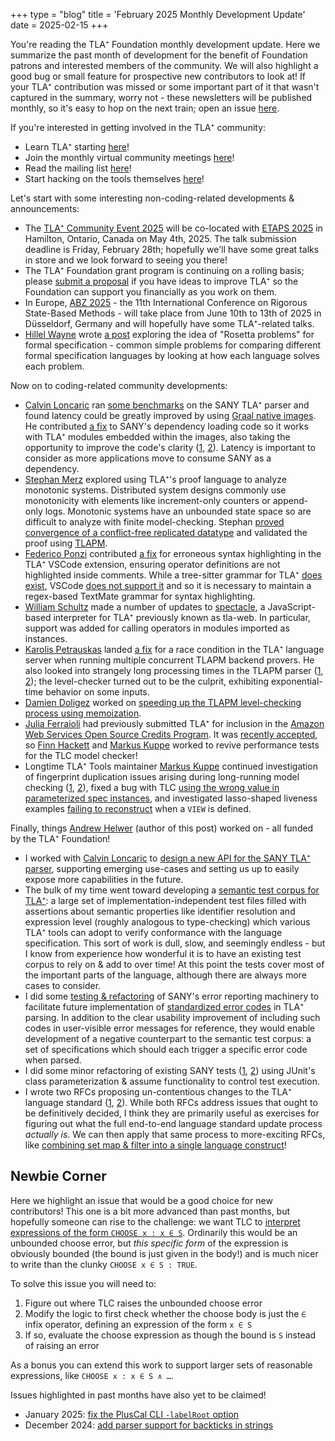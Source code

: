 +++
type = "blog"
title = 'February 2025 Monthly Development Update'
date = 2025-02-15
+++

You're reading the TLA⁺ Foundation monthly development update.
Here we summarize the past month of development for the benefit of Foundation patrons and interested members of the community.
We will also highlight a good bug or small feature for prospective new contributors to look at!
If your TLA⁺ contribution was missed or some important part of it that wasn't captured in the summary, worry not -
these newsletters will be published monthly, so it's easy to hop on the next train; open an issue [here](https://github.com/tlaplus/foundation/issues).

If you're interested in getting involved in the TLA⁺ community:
- Learn TLA⁺ starting [here](https://lamport.azurewebsites.net/tla/learning.html)!
- Join the monthly virtual community meetings [here](https://groups.google.com/g/tlaplus/c/3CloQYEH0qQ/m/GAIxbKNgBAAJ)!
- Read the mailing list [here](https://groups.google.com/g/tlaplus)!
- Start hacking on the tools themselves [here](https://github.com/tlaplus/tlaplus)!

Let's start with some interesting non-coding-related developments & announcements:
- The [TLA⁺ Community Event 2025](https://conf.tlapl.us/2025-etaps/) will be co-located with [ETAPS 2025](https://etaps.org/2025/) in Hamilton, Ontario, Canada on May 4th, 2025.
  The talk submission deadline is Friday, February 28th; hopefully we'll have some great talks in store and we look forward to seeing you there!
- The TLA⁺ Foundation grant program is continuing on a rolling basis; please [submit a proposal](/grants/2024-grant-program/) if you have ideas to improve TLA⁺ so the Foundation can support you financially as you work on them.
- In Europe, [ABZ 2025](https://abz-conf.org/site/2025/) - the 11th International Conference on Rigorous State-Based Methods - will take place from June 10th to 13th of 2025 in Düsseldorf, Germany and will hopefully have some TLA⁺-related talks.
- [Hillel Wayne](https://www.hillelwayne.com/) wrote [a post](https://buttondown.com/hillelwayne/archive/what-are-the-rosettas-of-formal-specification/) exploring the idea of "Rosetta problems" for formal specification - common simple problems for comparing different formal specification languages by looking at how each language solves each problem.

Now on to coding-related community developments:
- [Calvin Loncaric](https://calvin.loncaric.us/) ran [some benchmarks](https://github.com/tlaplus/rfcs/issues/16#issuecomment-2563975827) on the SANY TLA⁺ parser and found latency could be greatly improved by using [Graal native images](https://www.graalvm.org/22.1/reference-manual/native-image/index.html).
 He contributed [a fix](https://github.com/tlaplus/tlaplus/pull/1116) to SANY's dependency loading code so it works with TLA⁺ modules embedded within the images, also taking the opportunity to improve the code's clarity ([1](https://github.com/tlaplus/tlaplus/pull/1127), [2](https://github.com/tlaplus/tlaplus/pull/1124)).
 Latency is important to consider as more applications move to consume SANY as a dependency.
- [Stephan Merz](https://members.loria.fr/SMerz/) explored using TLA⁺'s proof language to analyze monotonic systems.
 Distributed system designs commonly use monotonicity with elements like increment-only counters or append-only logs.
 Monotonic systems have an unbounded state space so are difficult to analyze with finite model-checking.
 Stephan [proved convergence of a conflict-free replicated datatype](https://github.com/tlaplus/Examples/pull/153#issuecomment-2649586427) and validated the proof using [TLAPM](https://github.com/tlaplus/tlapm).
- [Federico Ponzi](https://fponzi.me/) contributed [a fix](https://github.com/tlaplus/vscode-tlaplus/pull/362) for erroneous syntax highlighting in the TLA⁺ VSCode extension, ensuring operator definitions are not highlighted inside comments.
While a tree-sitter grammar for TLA⁺ [does exist](https://github.com/tlaplus-community/tree-sitter-tlaplus/), VSCode [does not support it](https://github.com/microsoft/vscode/issues/50140) and so it is necessary to maintain a regex-based TextMate grammar for syntax highlighting.
- [William Schultz](https://will62794.github.io/) made a number of updates to [spectacle](https://github.com/will62794/spectacle), a JavaScript-based interpreter for TLA⁺ previously known as tla-web.
 In particular, support was added for calling operators in modules imported as instances.
- [Karolis Petrauskas](https://github.com/kape1395) landed [a fix](https://github.com/tlaplus/tlapm/pull/194) for a race condition in the TLA⁺ language server when running multiple concurrent TLAPM backend provers.
 He also looked into strangely long processing times in the TLAPM parser ([1](https://github.com/tlaplus/tlapm/pull/148#issuecomment-2558607669), [2](https://github.com/tlaplus/tlapm/pull/186)); the level-checker turned out to be the culprit, exhibiting exponential-time behavior on some inputs.
- [Damien Doligez](http://cambium.inria.fr/~doligez/) worked on [speeding up the TLAPM level-checking process using memoization](https://github.com/tlaplus/tlapm/pull/198).
- [Julia Ferraioli](https://www.juliaferraioli.com/) had previously submitted TLA⁺ for inclusion in the [Amazon Web Services Open Source Credits Program](https://aws.amazon.com/blogs/opensource/aws-promotional-credits-open-source-projects/).
It was [recently accepted](https://github.com/tlaplus/tlaplus/issues/864#issuecomment-2578225917), so [Finn Hackett](https://github.com/fhackett) and [Markus Kuppe](https://github.com/lemmy) worked to revive performance tests for the TLC model checker!
- Longtime TLA⁺ Tools maintainer [Markus Kuppe](https://github.com/lemmy) continued investigation of fingerprint duplication issues arising during long-running model checking ([1](https://github.com/tlaplus/tlaplus/pull/1122), [2](https://github.com/tlaplus/tlaplus/pull/1137)), fixed a bug with TLC [using the wrong value in parameterized spec instances](https://github.com/tlaplus/tlaplus/pull/1139), and investigated lasso-shaped liveness examples [failing to reconstruct](https://github.com/tlaplus/tlaplus/pull/1111) when a `VIEW` is defined.

Finally, things [Andrew Helwer](https://ahelwer.ca/) (author of this post) worked on - all funded by the TLA⁺ Foundation!
- I worked with [Calvin Loncaric](https://calvin.loncaric.us/) to [design a new API for the SANY TLA⁺ parser](https://github.com/tlaplus/tlaplus/pull/1125), supporting emerging use-cases and setting us up to easily expose more capabilities in the future.
- The bulk of my time went toward developing a [semantic test corpus for TLA⁺](https://github.com/tlaplus/tlaplus/pull/1133): a large set of implementation-independent test files filled with assertions about semantic properties like identifier resolution and expression level (roughly analogous to type-checking) which various TLA⁺ tools can adopt to verify conformance with the language specification.
This sort of work is dull, slow, and seemingly endless - but I know from experience how wonderful it is to have an existing test corpus to rely on & add to over time!
At this point the tests cover most of the important parts of the language, although there are always more cases to consider.
- I did some [testing & refactoring](https://github.com/tlaplus/tlaplus/pull/1135) of SANY's error reporting machinery to facilitate future implementation of [standardized error codes](https://github.com/tlaplus/rfcs/issues/15) in TLA⁺ parsing.
 In addition to the clear usability improvement of including such codes in user-visible error messages for reference, they would enable development of a negative counterpart to the semantic test corpus: a set of specifications which should each trigger a specific error code when parsed.
- I did some minor refactoring of existing SANY tests ([1](https://github.com/tlaplus/tlaplus/pull/1129), [2](https://github.com/tlaplus/tlaplus/pull/1131)) using JUnit's class parameterization & assume functionality to control test execution.
- I wrote two RFCs proposing un-contentious changes to the TLA⁺ language standard ([1](https://github.com/tlaplus/rfcs/issues/18), [2](https://github.com/tlaplus/rfcs/issues/19)).
 While both RFCs address issues that ought to be definitively decided, I think they are primarily useful as exercises for figuring out what the full end-to-end language standard update process *actually is*.
 We can then apply that same process to more-exciting RFCs, like [combining set map & filter into a single language construct](https://github.com/tlaplus/rfcs/issues/10)!

## Newbie Corner

Here we highlight an issue that would be a good choice for new contributors!
This one is a bit more advanced than past months, but hopefully someone can rise to the challenge: we want TLC to [interpret expressions of the form `CHOOSE x : x ∈ S`](https://github.com/tlaplus/tlaplus/issues/619).
Ordinarily this would be an unbounded choose error, but *this specific form* of the expression is obviously bounded (the bound is just given in the body!) and is much nicer to write than the clunky `CHOOSE x ∈ S : TRUE`.

To solve this issue you will need to:
1. Figure out where TLC raises the unbounded choose error
2. Modify the logic to first check whether the choose body is just the `∈` infix operator, defining an expression of the form `x ∈ S`
3. If so, evaluate the choose expression as though the bound is `S` instead of raising an error

As a bonus you can extend this work to support larger sets of reasonable expressions, like `CHOOSE x : x ∈ S ∧ …`.

Issues highlighted in past months have also yet to be claimed!
 - January 2025: [fix the PlusCal CLI `-labelRoot` option](https://github.com/tlaplus/tlaplus/issues/1092)
 - December 2024: [add parser support for backticks in strings](https://github.com/tlaplus/tlaplus/issues/802)

